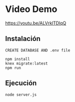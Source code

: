 # Video Demo

https://youtu.be/ALVrklTDlqQ

## Instalación

```shell
CREATE DATABASE AND .env file

npm install
knex migrate:latest
npm run
```

## Ejecución
```
node server.js
```
